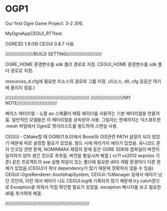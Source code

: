# OGP1
Our first Ogre Game Project. 3-2 과제.

MyOgreAppCEGUI_RTTtest

OGRE3D 1.9.0와 CEGUI 0.8.7 사용.

//////////////////BUILD SETTING//////////////////////

OGRE_HOME 환경변수를 sdk 폴더 경로로 지정.
CEGUI_HOME 환경변수를 sdk 폴더 경로로 지정.

resources_d.cfg에 필요한 리소스의 경로와 그룹 지정.
(리소스, dll, cfg 등등은 여기에 올리지 않음.)

/////////////////////////////////////////////////////
/////////////////////MY NOTE/////////////////////////

베이스 매터리얼 - 
노말 ao 스페큘러 매핑 쉐이더를 사용하는 기본 메터리얼을 만들어 둠. 일반적인 모델들은 이 메터리얼을 상속받아 사용.
그림자는 현재까지는 익스포트한 .mesh 파일에서 Ogre로 엣지리스트를 빌드하여 스텐실 사용.


CEGUI - 
CMake할 때 OGRE(1.9.0)에서 Boost와 OIS관련 PATH 설정이 되지 않았기 때문에 따로 설정할 필요가 있었음.
빌드 시에 여러가지 에러가 있었음.
유니코드 문자 인코딩 관련 문제, NOMINMAX 재정의 문제 등은 OGRE SDK와 컴파일러 버전이 일치하지 않아 생긴 것으로 추측됨. 버전을 통일시켜 해결.( vc11 vs2012 express 기준)
같은 프로젝트의 exe 실행 파일이 있는 폴더에 필요한 dll이 개발 환경마다 다른 문제가 있었음.(CEGUI가 워낙 dependency가 많기 때문에 정확하지 않을 수 있음)
CEGUI::OgreRenderer::bootstrapSystem, CEGUI::%Manager 등에서 에러가 났던 것인데, 이런 데서 에러가 나도 CEGUI.log에 기록되지 않기 때문에 
try catch문으로 Exception을 띄워서 직접 확인할 필요가 있었음. exception 메시지를 보고 필요한 dll을 추가하여 해결.

/////////////////////////////////////////////////////

